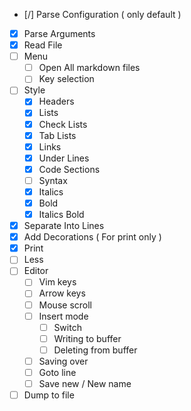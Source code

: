 - [/] Parse Configuration ( only default )
- [x] Parse Arguments
- [x] Read File
- [ ] Menu
  - [ ] Open All markdown files
  - [ ] Key selection
- [ ] Style
    - [x] Headers
    - [x] Lists
    - [x] Check Lists
    - [x] Tab Lists
    - [x] Links
    - [x] Under Lines
    - [x] Code Sections
    - [ ] Syntax
    - [x] Italics
    - [x] Bold
    - [x] Italics Bold
- [x] Separate Into Lines
- [x] Add Decorations ( For print only )
- [x] Print
- [ ] Less
- [ ] Editor
  - [ ] Vim keys
  - [ ] Arrow keys
  - [ ] Mouse scroll
  - [ ] Insert mode
    - [ ] Switch
    - [ ] Writing to buffer
    - [ ] Deleting from buffer
  - [ ] Saving over
  - [ ] Goto line
  - [ ] Save new / New name
- [ ] Dump to file
